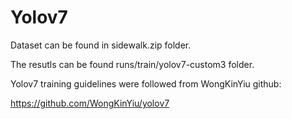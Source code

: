 # Yolov7
Dataset can be found in sidewalk.zip folder.

The resutls can be found runs/train/yolov7-custom3 folder.

Yolov7 training guidelines were followed from WongKinYiu github:

https://github.com/WongKinYiu/yolov7
